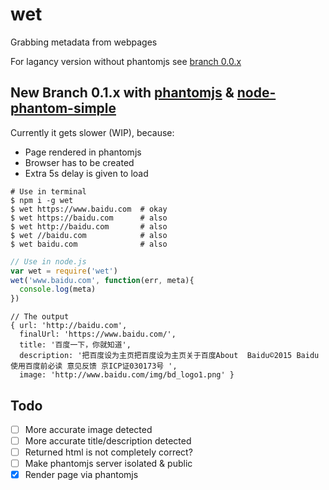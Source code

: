 # wet

Grabbing metadata from webpages

For lagancy version without phantomjs see [branch 0.0.x](https://github.com/fritx/wet/tree/0.0.x)

## New Branch 0.1.x with [phantomjs](https://github.com/ariya/phantomjs) & [node-phantom-simple](https://github.com/baudehlo/node-phantom-simple)

Currently it gets slower (WIP), because:

- Page rendered in phantomjs
- Browser has to be created
- Extra 5s delay is given to load

```plain
# Use in terminal
$ npm i -g wet
$ wet https://www.baidu.com  # okay
$ wet https://baidu.com      # also
$ wet http://baidu.com       # also
$ wet //baidu.com            # also
$ wet baidu.com              # also
```

```js
// Use in node.js
var wet = require('wet')
wet('www.baidu.com', function(err, meta){
  console.log(meta)
})
```

```plain
// The output
{ url: 'http://baidu.com',
  finalUrl: 'https://www.baidu.com/',
  title: '百度一下，你就知道',
  description: '把百度设为主页把百度设为主页关于百度About  Baidu©2015 Baidu 
使用百度前必读 意见反馈 京ICP证030173号 ',
  image: 'http://www.baidu.com/img/bd_logo1.png' }
```

## Todo

- [ ] More accurate image detected
- [ ] More accurate title/description detected
- [ ] Returned html is not completely correct?
- [ ] Make phantomjs server isolated & public
- [x] Render page via phantomjs
